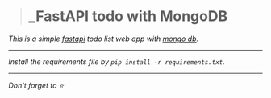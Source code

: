 ># _FastAPI todo with MongoDB
_This is a simple [fastapi](https://fastapi.tiangolo.com/) todo list web app with [mongo db](https://www.mongodb.com/atlas/database)._
***
_Install the requirements file by `pip install -r requirements.txt`._
***
_Don't forget to :star:_

